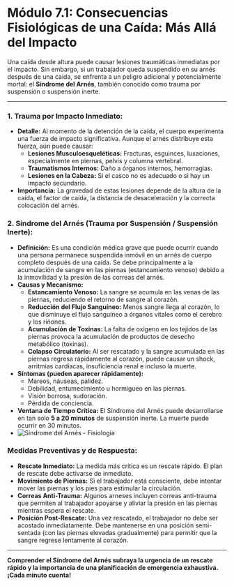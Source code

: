 # Módulo 7.1: Consecuencias Fisiológicas de una Caída: Más Allá del Impacto

Una caída desde altura puede causar lesiones traumáticas inmediatas por el impacto. Sin embargo, si un trabajador queda suspendido en su arnés después de una caída, se enfrenta a un peligro adicional y potencialmente mortal: el **Síndrome del Arnés**, también conocido como trauma por suspensión o suspensión inerte.

---

### **1. Trauma por Impacto Inmediato:**

*   **Detalle:** Al momento de la detención de la caída, el cuerpo experimenta una fuerza de impacto significativa. Aunque el arnés distribuye esta fuerza, aún puede causar:
    *   **Lesiones Musculoesqueléticas:** Fracturas, esguinces, luxaciones, especialmente en piernas, pelvis y columna vertebral.
    *   **Traumatismos Internos:** Daño a órganos internos, hemorragias.
    *   **Lesiones en la Cabeza:** Si el casco no es adecuado o si hay un impacto secundario.
*   **Importancia:** La gravedad de estas lesiones depende de la altura de la caída, el factor de caída, la distancia de desaceleración y la correcta colocación del arnés.

### **2. Síndrome del Arnés (Trauma por Suspensión / Suspensión Inerte):**

*   **Definición:** Es una condición médica grave que puede ocurrir cuando una persona permanece suspendida inmóvil en un arnés de cuerpo completo después de una caída. Se debe principalmente a la acumulación de sangre en las piernas (estancamiento venoso) debido a la inmovilidad y la presión de las correas del arnés.
*   **Causas y Mecanismo:**
    *   **Estancamiento Venoso:** La sangre se acumula en las venas de las piernas, reduciendo el retorno de sangre al corazón.
    *   **Reducción del Flujo Sanguíneo:** Menos sangre llega al corazón, lo que disminuye el flujo sanguíneo a órganos vitales como el cerebro y los riñones.
    *   **Acumulación de Toxinas:** La falta de oxígeno en los tejidos de las piernas provoca la acumulación de productos de desecho metabólico (toxinas).
    *   **Colapso Circulatorio:** Al ser rescatado y la sangre acumulada en las piernas regresa rápidamente al corazón, puede causar un shock, arritmias cardíacas, insuficiencia renal e incluso la muerte.
*   **Síntomas (pueden aparecer rápidamente):**
    *   Mareos, náuseas, palidez.
    *   Debilidad, entumecimiento u hormigueo en las piernas.
    *   Visión borrosa, sudoración.
    *   Pérdida de conciencia.
*   **Ventana de Tiempo Crítica:** El Síndrome del Arnés puede desarrollarse en tan solo **5 a 20 minutos** de suspensión inerte. La muerte puede ocurrir en 30 minutos.
*   <!-- Visual Sugerido: Diagrama que ilustre el estancamiento venoso y la acumulación de toxinas, o una línea de tiempo de los síntomas. -->
    ![Síndrome del Arnés - Fisiología](placeholder_sindrome_arnes_fisiologia.png)

### **Medidas Preventivas y de Respuesta:**

*   **Rescate Inmediato:** La medida más crítica es un rescate rápido. El plan de rescate debe activarse de inmediato.
*   **Movimiento de Piernas:** Si el trabajador está consciente, debe intentar mover las piernas y los pies para estimular la circulación.
*   **Correas Anti-Trauma:** Algunos arneses incluyen correas anti-trauma que permiten al trabajador apoyarse y aliviar la presión en las piernas mientras espera el rescate.
*   **Posición Post-Rescate:** Una vez rescatado, el trabajador no debe ser acostado inmediatamente. Debe mantenerse en una posición semi-sentada (con las piernas elevadas gradualmente) para permitir que la sangre regrese lentamente al corazón.

---

**Comprender el Síndrome del Arnés subraya la urgencia de un rescate rápido y la importancia de una planificación de emergencia exhaustiva. ¡Cada minuto cuenta!**

<!-- Elemento Interactivo Sugerido: Un "Quiz de Síntomas y Acciones" donde el estudiante identifique síntomas del Síndrome del Arnés y las acciones inmediatas a tomar. -->
<InteractiveHarnessSyndromeQuiz />
